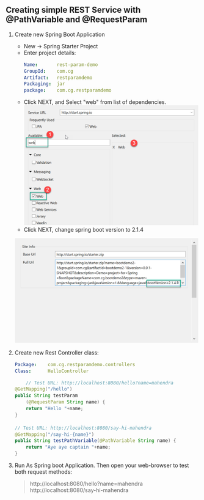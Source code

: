 ## Creating simple REST Service with @PathVariable and @RequestParam

1. Create new Spring Boot Application
    
    * New -> Spring Starter Project
    * Enter project details:
        ```yaml
        Name:       rest-param-demo
        GroupId:    com.cg
        Artifact:   restparamdemo
        Packaging:  jar
        package:    com.cg.restparamdemo
        ```
    * Click NEXT, and Select "web" from list of dependencies.
    ![alt text](images/select-web.png)
    * Click NEXT, change spring boot version to 2.1.4

    ![alt text](images/select-boot-version.png "Update Spring boot version")

2.  Create new Rest Controller class:

    ```yaml
    Package:    com.cg.restparamdemo.controllers
    Class:      HelloController
    ```

    ```java
    	// Test URL: http://localhost:8080/hello?name=mahendra
	@GetMapping("/hello")
	public String testParam
		(@RequestParam String name) {
		return "Hello "+name;
	}
	
	// Test URL: http://localhost:8080/say-hi-mahendra
	@GetMapping("/say-hi-{name}")
	public String testPathVariable(@PathVariable String name) {
		return "Aye aye captain "+name; 
	}
    ```

3.  Run As Spring boot Application.
    Then open your web-browser to test both request methods:

    > http://localhost:8080/hello?name=mahendra
    > http://localhost:8080/say-hi-mahendra